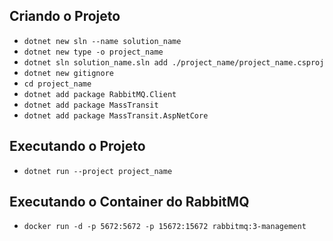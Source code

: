 ## Criando o Projeto

* ```dotnet new sln --name solution_name```
* ```dotnet new type -o project_name```
* ```dotnet sln solution_name.sln add ./project_name/project_name.csproj```
* ```dotnet new gitignore```
* ```cd project_name```
* ```dotnet add package RabbitMQ.Client```
* ```dotnet add package MassTransit```
* ```dotnet add package MassTransit.AspNetCore```

## Executando o Projeto

* ```dotnet run --project project_name```

## Executando o Container do RabbitMQ

* ```docker run -d -p 5672:5672 -p 15672:15672 rabbitmq:3-management```